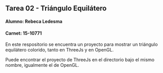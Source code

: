 ## Tarea 02 - Triángulo Equilátero

#### Alumno: Rebeca Ledesma
#### Carnet: 15-10771

En este respositorio se encuentra un proyecto para mostrar un triángulo
equilátero colorido, tanto en ThreeJs y en OpenGL.

Puede encontrar el proyecto de ThreeJs en el directorio bajo el mismo nombre,
igualmente el de OpenGL.